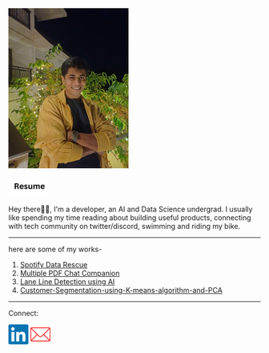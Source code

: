 <img alt="alt_text" width="240px" src="aryan.jpg"/>

 [<img alt="alt_text" width="80px" src="resume logo 3.jpg" />](https://drive.google.com/file/d/1IugBGaU0n2eOS_LCPXrN4DI7jzQ3P-xz/view?usp=sharing)


Hey there👋🏽, I'm a developer, an AI and Data Science undergrad. I usually like spending my time reading about building useful products, connecting with tech community on twitter/discord, swimming and riding my bike.

________________________________________

here are some of my works-
1.	[Spotify Data Rescue](https://github.com/aryan4ai/Spotify-Data-Rescue)
2.	[Multiple PDF Chat Companion](https://github.com/aryan4ai/Multiple-PDF-Chat-Companion)
3.	[Lane Line Detection using AI](https://github.com/aryan4ai/Lane-Line-Detection-using-AI)
4.	[Customer-Segmentation-using-K-means-algorithm-and-PCA](https://github.com/aryan4ai/Customer-Segmentation-using-K-means-algorithm-and-PCA)

________________________________________



Connect:

[<img alt="alt_text" width="40px" src="Linkedin logo.jpg"/>](https://www.linkedin.com/in/aryan-chaudhari-83a806228/)
  [<img alt="alt_text" width="40px" src="email logo.jpg" />](mailto:aryanacc1010@gmail.com)  
